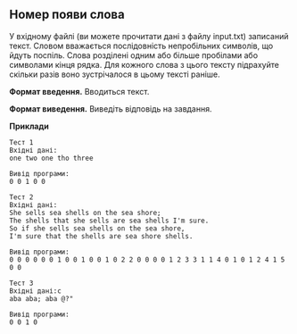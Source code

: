 ## Номер появи слова
У вхідному файлі (ви можете прочитати дані з файлу input.txt) записаний текст. Словом вважається 
послідовність непробільних символів, що йдуть поспіль. Слова розділені одним або більше пробілами або 
символами кінця рядка. Для кожного слова з цього тексту підрахуйте скільки разів воно зустрічалося в 
цьому тексті раніше.

**Формат введення.** Вводиться текст.

**Формат виведення.** Виведіть відповідь на завдання.

**Приклади**
```
Тест 1
Вхідні дані:
one two one tho three

Вивід програми:
0 0 1 0 0

Тест 2
Вхідні дані:
She sells sea shells on the sea shore;
The shells that she sells are sea shells I'm sure.
So if she sells sea shells on the sea shore,
I'm sure that the shells are sea shore shells.

Вивід програми:
0 0 0 0 0 0 1 0 0 1 0 0 1 0 2 2 0 0 0 0 1 2 3 3 1 1 4 0 1 0 1 2 4 1 5 0 0

Тест 3
Вхідні дані:с
aba aba; aba @?"

Вивід програми:
0 0 1 0
```
